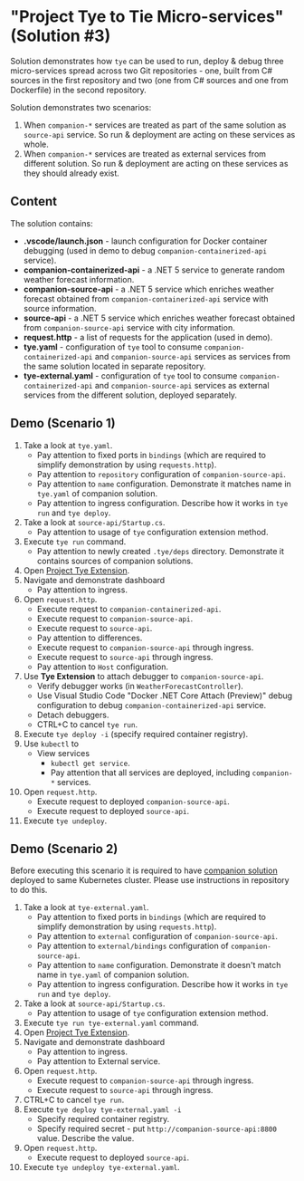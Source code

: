 # "Project Tye to Tie Micro-services" (Solution #3)

Solution demonstrates how `tye` can be used to run, deploy & debug three micro-services spread across two Git repositories - one, built from C# sources in the first repository and two (one from C# sources and one from Dockerfile) in the second repository.

Solution demonstrates two scenarios:

1. When `companion-*` services are treated as part of the same solution as `source-api` service. So run & deployment are acting on these services as whole.
2. When `companion-*` services are treated as external services from different solution. So run & deployment are acting on these services as they should already exist.

## Content

The solution contains:

* **.vscode/launch.json** - launch configuration for Docker container debugging (used in demo to debug `companion-containerized-api` service).
* **companion-containerized-api** - a .NET 5 service to generate random weather forecast information. 
* **companion-source-api** - a .NET 5 service which enriches weather forecast obtained from `companion-containerized-api` service with source information. 
* **source-api**  - a .NET 5 service which enriches weather forecast obtained from `companion-source-api` service with city information. 
* **request.http** - a list of requests for the application (used in demo). 
* **tye.yaml** - configuration of `tye` tool to consume `companion-containerized-api` and `companion-source-api` services as services from the same solution located in separate repository.
* **tye-external.yaml** - configuration of `tye` tool to consume `companion-containerized-api` and `companion-source-api` services as external services from the different solution, deployed separately.

## Demo (Scenario 1)

1. Take a look at `tye.yaml`. 
    * Pay attention to fixed ports in `bindings` (which are required to simplify demonstration by using `requests.http`). 
    * Pay attention to `repository` configuration of `companion-source-api`. 
    * Pay attention to `name` configuration. Demonstrate it matches name in `tye.yaml` of companion solution.
    * Pay attention to ingress configuration. Describe how it works in `tye run` and `tye deploy`.
2. Take a look at `source-api/Startup.cs`. 
    * Pay attention to usage of `tye` configuration extension method.
3. Execute `tye run` command. 
    * Pay attention to newly created `.tye/deps` directory. Demonstrate it contains sources of companion solutions.
4. Open [Project Tye Extension](https://github.com/Microsoft/vscode-tye/). 
5. Navigate and demonstrate dashboard
    * Pay attention to ingress.
6. Open `request.http`. 
    * Execute request to `companion-containerized-api`.
    * Execute request to `companion-source-api`.
    * Execute request to `source-api`.
    * Pay attention to differences.
    * Execute request to `companion-source-api` through ingress.
    * Execute request to `source-api` through ingress. 
    * Pay attention to `Host` configuration.
7. Use **Tye Extension** to attach debugger to `companion-source-api`. 
    * Verify debugger works (in `WeatherForecastController`).
    * Use Visual Studio Code "Docker .NET Core Attach (Preview)" debug configuration to debug `companion-containerized-api` service.
    * Detach debuggers. 
    * CTRL+C to cancel `tye run`.
8. Execute `tye deploy -i` (specify required container registry).
9. Use `kubectl` to 
    * View services 
        * `kubectl get service`. 
        * Pay attention that all services are deployed, including `companion-*` services.
10. Open `request.http`. 
    * Execute request to deployed `companion-source-api`.
    * Execute request to deployed `source-api`.
11. Execute `tye undeploy`.

## Demo (Scenario 2)

Before executing this scenario it is required to have [companion solution](https://github.com/coherentsolutionsinc/dotnet-fwdays-2021-project-tye-to-tie-dotnet-microservices-companion) deployed to same Kubernetes cluster. Please use instructions in repository to do this.

1. Take a look at `tye-external.yaml`. 
    * Pay attention to fixed ports in `bindings` (which are required to simplify demonstration by using `requests.http`). 
    * Pay attention to `external` configuration of `companion-source-api`. 
    * Pay attention to `external/bindings` configuration of `companion-source-api`.
    * Pay attention to `name` configuration. Demonstrate it doesn't match name in `tye.yaml` of companion solution.
    * Pay attention to ingress configuration. Describe how it works in `tye run` and `tye deploy`.
2. Take a look at `source-api/Startup.cs`. 
    * Pay attention to usage of `tye` configuration extension method.
3. Execute `tye run tye-external.yaml` command. 
4. Open [Project Tye Extension](https://github.com/Microsoft/vscode-tye/). 
5. Navigate and demonstrate dashboard
    * Pay attention to ingress.
    * Pay attention to External service.
6. Open `request.http`. 
    * Execute request to `companion-source-api` through ingress.
    * Execute request to `source-api` through ingress. 
7. CTRL+C to cancel `tye run`.
8. Execute `tye deploy tye-external.yaml -i`
    * Specify required container registry.
    * Specify required secret - put `http://companion-source-api:8800` value. Describe the value.
9. Open `request.http`. 
    * Execute request to deployed `source-api`.
10. Execute `tye undeploy tye-external.yaml`.
